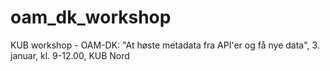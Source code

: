 # oam_dk_workshop
KUB workshop - OAM-DK: "At høste metadata fra API'er og få nye data", 3. januar, kl. 9-12.00, KUB Nord
